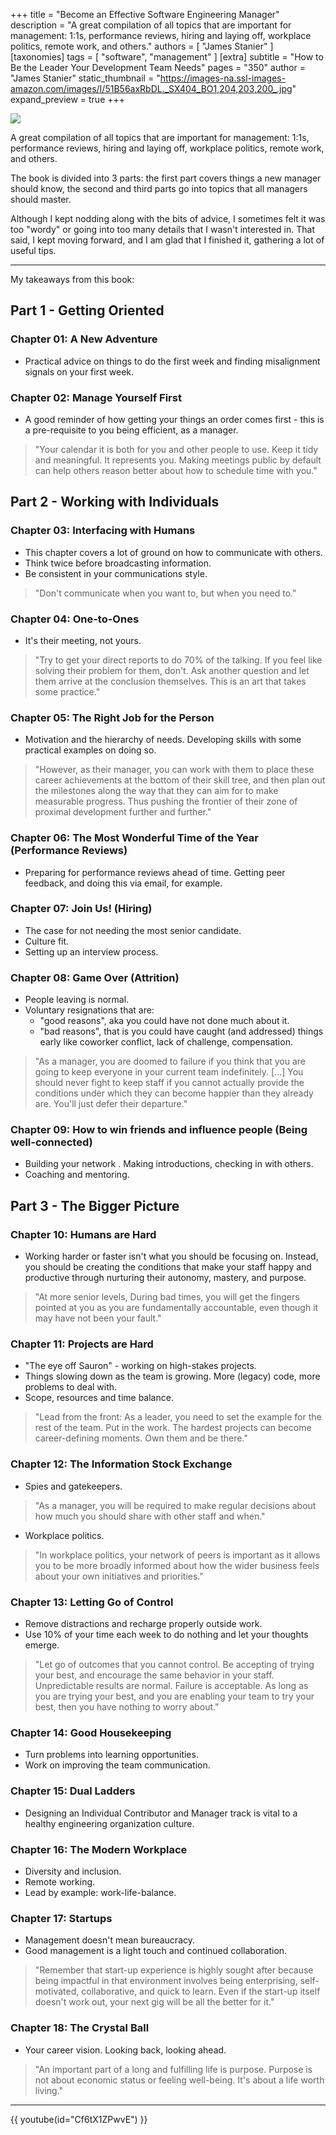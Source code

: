 +++
title = "Become an Effective Software Engineering Manager"
description = "A great compilation of all topics that are important for management: 1:1s, performance reviews, hiring and laying off, workplace politics, remote work, and others."
authors = [ "James Stanier" ]
[taxonomies]
tags = [ "software", "management" ]
[extra]
subtitle = "How to Be the Leader Your Development Team Needs"
pages = "350"
author = "James Stanier"
static_thumbnail = "https://images-na.ssl-images-amazon.com/images/I/51B56axRbDL._SX404_BO1,204,203,200_.jpg"
expand_preview = true
+++

<img border="0" src="https://images-na.ssl-images-amazon.com/images/I/51B56axRbDL._SX404_BO1,204,203,200_.jpg" >

A great compilation of all topics that are important for management: 1:1s, performance reviews, hiring and laying off,
workplace politics, remote work, and others.

The book is divided into 3 parts: the first part covers things a new manager should know, the second and third parts go
into topics that all managers should master.

<!-- more -->

Although I kept nodding along with the bits of advice, I sometimes felt it was too "wordy" or going into too many
details that I wasn't interested in. That said, I kept moving forward, and I am glad that I finished it, gathering a lot
of useful tips.

---

My takeaways from this book:

## Part 1 - Getting Oriented

### Chapter 01: A New Adventure

- Practical advice on things to do the first week and finding misalignment signals on your first week.

### Chapter 02: Manage Yourself First

- A good reminder of how getting your things an order comes first - this is a pre-requisite to you being efficient, as a
  manager.

> "Your calendar it is both for you and other people to use. Keep it tidy and meaningful. It represents you. Making meetings public by default can help others reason better about how to schedule time with you."

## Part 2 - Working with Individuals

### Chapter 03: Interfacing with Humans

- This chapter covers a lot of ground on how to communicate with others.
- Think twice before broadcasting information.
- Be consistent in your communications style.

> "Don't communicate when you want to, but when you need to."

### Chapter 04: One-to-Ones

- It's their meeting, not yours.

> "Try to get your direct reports to do 70% of the talking. If you feel like solving their problem for them, don't. Ask another question and let them arrive at the conclusion themselves. This is an art that takes some practice."

### Chapter 05: The Right Job for the Person

- Motivation and the hierarchy of needs. Developing skills with some practical examples on doing so.

> "However, as their manager, you can work with them to place these career achievements at the bottom of their skill tree, and then plan out the milestones along the way that they can aim for to make measurable progress. Thus pushing the frontier of their zone of proximal development further and further."

### Chapter 06: The Most Wonderful Time of the Year (Performance Reviews)

- Preparing for performance reviews ahead of time. Getting peer feedback, and doing this via email, for example.

### Chapter 07: Join Us! (Hiring)

- The case for not needing the most senior candidate.
- Culture fit.
- Setting up an interview process.

### Chapter 08: Game Over (Attrition)

- People leaving is normal.
- Voluntary resignations that are:
    - "good reasons", aka you could have not done much about it.
    - "bad reasons", that is you could have caught (and addressed) things early like coworker conflict, lack of
      challenge, compensation.

> "As a manager, you are doomed to failure if you think that you are going to keep everyone in your current team indefinitely. [...]
> You should never fight to keep staff if you cannot actually provide the conditions under which they can become happier than they already are. You'll just defer their departure."

### Chapter 09: How to win friends and influence people (Being well-connected)

- Building your network . Making introductions, checking in with others.
- Coaching and mentoring.

## Part 3 - The Bigger Picture

### Chapter 10: Humans are Hard

- Working harder or faster isn't what you should be focusing on. Instead, you should be creating the conditions that
  make your staff happy and productive through nurturing their autonomy, mastery, and purpose.

> "At more senior levels, During bad times, you will get the fingers pointed at you as you are fundamentally accountable, even though it may have not been your fault."

### Chapter 11: Projects are Hard

- "The eye off Sauron" - working on high-stakes projects.
- Things slowing down as the team is growing. More (legacy) code, more problems to deal with.
- Scope, resources and time balance.

> "Lead from the front: As a leader, you need to set the example for the rest of the team. Put in the work. The hardest projects can become career-defining moments. Own them and be there."

### Chapter 12: The Information Stock Exchange

- Spies and gatekeepers.

> "As a manager, you will be required to make regular decisions about how much you should share with other staff and when."

- Workplace politics.

> "In workplace politics, your network of peers is important as it allows you to be more broadly informed about how the wider business feels about your own initiatives and priorities."

### Chapter 13: Letting Go of Control

- Remove distractions and recharge properly outside work.
- Use 10% of your time each week to do nothing and let your thoughts emerge.

> "Let go of outcomes that you cannot control. Be accepting of trying your best, and encourage the same behavior in your staff. Unpredictable results are normal. Failure is acceptable. As long as you are trying your best, and you are enabling your team to try your best, then you have nothing to worry about."

### Chapter 14: Good Housekeeping

- Turn problems into learning opportunities.
- Work on improving the team communication.

### Chapter 15: Dual Ladders

- Designing an Individual Contributor and Manager track is vital to a healthy engineering organization culture.

### Chapter 16: The Modern Workplace

- Diversity and inclusion.
- Remote working.
- Lead by example: work-life-balance.

### Chapter 17: Startups

- Management doesn't mean bureaucracy. 
- Good management is a light touch and continued collaboration.

> "Remember that start-up experience is highly sought after because being impactful in that environment involves being enterprising, self-motivated, collaborative, and quick to learn. Even if the start-up itself doesn't work out, your next gig will be all the better for it."

### Chapter 18: The Crystal Ball

- Your career vision. Looking back, looking ahead.

> "An important part of a long and fulfilling life is purpose. Purpose is not about economic status or feeling well-being. It's about a life worth living."

---

{{ youtube(id="Cf6tX1ZPwvE") }}
